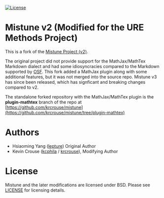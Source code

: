 [![License](https://img.shields.io/badge/License-BSD%203--Clause-blue.svg)](https://opensource.org/licenses/BSD-3-Clause)

# Mistune v2 (Modified for the URE Methods Project)

This is a fork of the [Mistune Project (v2)](https://github.com/lepture/mistune).

The original project did not provide support for the MathJax/MathTex Markdown 
dialect and had some idiosyncracies compared to the Markdown supported by 
[OSF](https://osf.io). This fork added a MathJax plugin along with some 
additional features, but it was not merged into the source repo. 
Mistune v3 has since been released, which has signficant and breaking changes
compared to v2. 

The standalone forked repository with the MathJax/MathTex plugin is the 
**plugin-mathtex** branch of the repo at 
[https://github.com/krcrouse/mistune](https://github.com/krcrouse/mistune/tree/plugin-mathtex)

# Authors

- Hsiaoming Yang ([lepture](https://github.com/lepture)) Original Author
- Kevin Crouse ([kcphila](https://github.com/kcphila) / [krcrouse](https://github.com/krcrouse)), Modifying Author

# License

Mistune and the later modifications are licensed under BSD. 
Please see [LICENSE](LICENSE) for licensing details.
